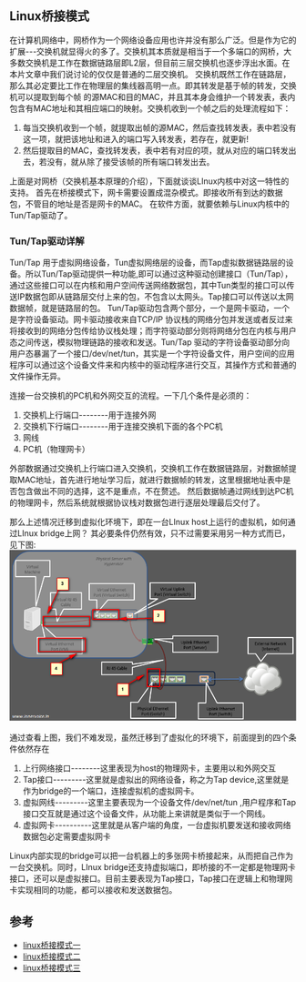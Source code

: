 ## Linux桥接模式
在计算机网络中，网桥作为一个网络设备应用也许并没有那么广泛。但是作为它的扩展---交换机就显得火的多了。交换机其本质就是相当于一个多端口的网桥，大多数交换机是工作在数据链路层即L2层，但目前三层交换机也逐步浮出水面。在本片文章中我们说讨论的仅仅是普通的二层交换机。
交换机既然工作在链路层，那么其必定要比工作在物理层的集线器高明一点。即其转发是基于帧的转发，交换机可以提取到每个帧 的源MAC和目的MAC，并且其本身会维护一个转发表，表内包含有MAC地址和其相应端口的映射。交换机收到一个帧之后的处理流程如下：
1. 每当交换机收到一个帧，就提取出帧的源MAC，然后查找转发表，表中若没有这一项，就把该地址和进入的端口写入转发表，若存在，就更新!
2. 然后提取目的MAC，查找转发表，表中若有对应的项，就从对应的端口转发出去，若没有，就从除了接受该帧的所有端口转发出去。

上面是对网桥（交换机基本原理的介绍），下面就谈谈LInux内核中对这一特性的支持。
首先在桥接模式下，网卡需要设置成混杂模式。即接收所有到达的数据包，不管目的地址是否是网卡的MAC。
在软件方面，就要依赖与Linux内核中的Tun/Tap驱动了。

### Tun/Tap驱动详解
Tun/Tap 用于虚拟网络设备，Tun虚拟网络层的设备，而Tap虚拟数据链路层的设备。所以Tun/Tap驱动提供一种功能,即可以通过这种驱动创建接口（Tun/Tap），通过这些接口可以在内核和用户空间传送网络数据包，其中Tun类型的接口可以传送IP数据包即从链路层交付上来的包，不包含以太网头。Tap接口可以传送以太网数据帧，就是链路层的包。
Tun/Tap驱动包含两个部分，一个是网卡驱动，一个是字符设备驱动。网卡驱动接收来自TCP/IP 协议栈的网络分包并发送或者反过来将接收到的网络分包传给协议栈处理；而字符驱动部分则将网络分包在内核与用户态之间传送，模拟物理链路的接收和发送。Tun/Tap 驱动的字符设备驱动部分向用户态暴漏了一个接口/dev/net/tun，其实是一个字符设备文件，用户空间的应用程序可以通过这个设备文件来和内核中的驱动程序进行交互，其操作方式和普通的文件操作无异。

连接一台交换机的PC机和外网交互的流程。一下几个条件是必须的：
1. 交换机上行端口--------用于连接外网
2. 交换机下行端口--------用于连接交换机下面的各个PC机
3. 网线
4. PC机（物理网卡）

外部数据通过交换机上行端口进入交换机，交换机工作在数据链路层，对数据帧提取MAC地址，首先进行地址学习后，就进行数据帧的转发，这里根据地址表中是否包含做出不同的选择，这不是重点，不在赘述。
然后数据帧通过网线到达PC机的物理网卡，然后系统就根据协议栈对数据包进行逐层处理最后交付了。

那么上述情况迁移到虚拟化环境下，即在一台LInux host上运行的虚拟机，如何通过LInux bridge上网？
其必要条件仍然有效，只不过需要采用另一种方式而已，见下图:
![linux_bridge](image/linux_bridge1.png)

通过查看上图，我们不难发现，虽然迁移到了虚拟化的环境下，前面提到的四个条件依然存在
1. 上行网络接口--------这里表现为host的物理网卡，主要用以和外网交互
2. Tap接口---------这里就是虚拟出的网络设备，称之为Tap device,这里就是作为bridge的一个端口，连接虚拟机的虚拟网卡。
3. 虚拟网线---------这里主要表现为一个设备文件/dev/net/tun ,用户程序和Tap接口交互就是通过这个设备文件，从功能上来讲就是类似于一个网线。
4. 虚拟网卡----------这里就是从客户端的角度，一台虚拟机要发送和接收网络数据包必定需要虚拟网卡

Linux内部实现的bridge可以把一台机器上的多张网卡桥接起来，从而把自己作为一台交换机。同时，LInux bridge还支持虚拟端口，即桥接的不一定都是物理网卡接口，还可以是虚拟接口。目前主要表现为Tap接口，Tap接口在逻辑上和物理网卡实现相同的功能，都可以接收和发送数据包。

## 参考
* [linux桥接模式一](http://www.cnblogs.com/ck1020/p/5889570.html)
* [linux桥接模式二](http://www.cnblogs.com/ck1020/p/5893798.html)
* [linux桥接模式三](http://www.cnblogs.com/ck1020/p/5894235.html)




